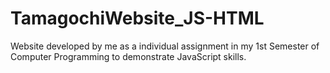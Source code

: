 # TamagochiWebsite_JS-HTML

Website developed by me as a individual assignment in my 1st Semester of Computer Programming to demonstrate JavaScript skills.
